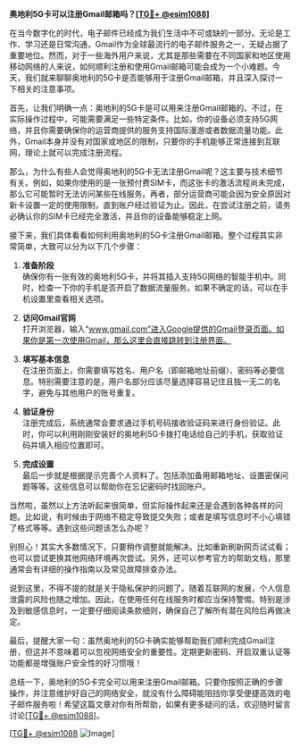 **奥地利5G卡可以注册Gmail邮箱吗？[[TG💪+ @esim1088](https://t.me/s/esim1088)]**

在当今数字化的时代，电子邮件已经成为我们生活中不可或缺的一部分。无论是工作、学习还是日常沟通，Gmail作为全球最流行的电子邮件服务之一，无疑占据了重要地位。然而，对于一些海外用户来说，尤其是那些需要在不同国家和地区使用移动网络的人来说，如何顺利注册和使用Gmail邮箱可能会成为一个小难题。今天，我们就来聊聊奥地利的5G卡是否能够用于注册Gmail邮箱，并且深入探讨一下相关的注意事项。

首先，让我们明确一点：奥地利的5G卡是可以用来注册Gmail邮箱的。不过，在实际操作过程中，可能需要满足一些特定条件。比如，你的设备必须支持5G网络，并且你需要确保你的运营商提供的服务支持国际漫游或者数据流量功能。此外，Gmail本身并没有对国家或地区的限制，只要你的手机能够正常连接到互联网，理论上就可以完成注册流程。

那么，为什么有些人会觉得奥地利的5G卡无法注册Gmail呢？这主要与技术细节有关。例如，如果你使用的是一张预付费SIM卡，而这张卡的激活流程尚未完成，那么它可能暂时无法访问某些在线服务。再者，部分运营商可能会因为安全原因对新卡设置一定的使用限制，直到账户经过验证为止。因此，在尝试注册之前，请务必确认你的SIM卡已经完全激活，并且你的设备能够稳定上网。

接下来，我们具体看看如何利用奥地利的5G卡注册Gmail邮箱。整个过程其实非常简单，大致可以分为以下几个步骤：

1. **准备阶段**  
   确保你有一张有效的奥地利5G卡，并将其插入支持5G网络的智能手机中。同时，检查一下你的手机是否开启了数据流量服务。如果不确定的话，可以在手机设置里查看相关选项。

2. **访问Gmail官网**  
   打开浏览器，输入“www.gmail.com”进入Google提供的Gmail登录页面。如果你是第一次使用Gmail，那么这里会直接跳转到注册界面。

3. **填写基本信息**  
   在注册页面上，你需要填写姓名、用户名（即邮箱地址前缀）、密码等必要信息。特别需要注意的是，用户名部分应该尽量选择容易记住且独一无二的名字，避免与其他用户的账号重复。

4. **验证身份**  
   注册完成后，系统通常会要求通过手机号码接收验证码来进行身份验证。此时，你可以利用刚刚安装好的奥地利5G卡拨打电话给自己的手机，获取验证码并填入相应位置即可。

5. **完成设置**  
   最后一步就是根据提示完善个人资料了。包括添加备用邮箱地址、设置密保问题等等。这些信息可以帮助你在忘记密码时找回账户。

当然啦，虽然以上方法听起来很简单，但实际操作起来还是会遇到各种各样的问题。比如说，有时候由于网络不稳定导致提交失败；或者是填写信息时不小心填错了格式等等。遇到这些问题该怎么办呢？

别担心！其实大多数情况下，只要稍作调整就能解决。比如重新刷新网页试试看；也可以尝试更换其他网络环境再次尝试。另外，还可以参考官方的帮助文档，那里通常会有详细的操作指南以及常见故障排查办法。

说到这里，不得不提的就是关于隐私保护的问题了。随着互联网的发展，个人信息泄露的风险也随之增加。因此，在使用任何在线服务时都应当保持警惕。特别是涉及到敏感信息时，一定要仔细阅读条款细则，确保自己了解所有潜在风险后再做决定。

最后，提醒大家一句：虽然奥地利的5G卡确实能够帮助我们顺利完成Gmail注册，但这并不意味着可以忽视网络安全的重要性。定期更新密码、开启双重认证等功能都是增强账户安全性的好习惯哦！

总结一下，奥地利的5G卡完全可以用来注册Gmail邮箱。只要你按照正确的步骤操作，并注意维护好自己的网络安全，就没有什么障碍能阻挡你享受便捷高效的电子邮件服务啦！希望这篇文章对你有所帮助，如果有更多疑问的话，欢迎随时留言讨论[[TG💪+ @esim1088](https://t.me/s/esim1088)]。

[[TG💪+ @esim1088](https://t.me/s/esim1088) ![Image](https://i.postimg.cc/4NQfJmqS/Snipaste-2025-05-13-00-14-12.png)]